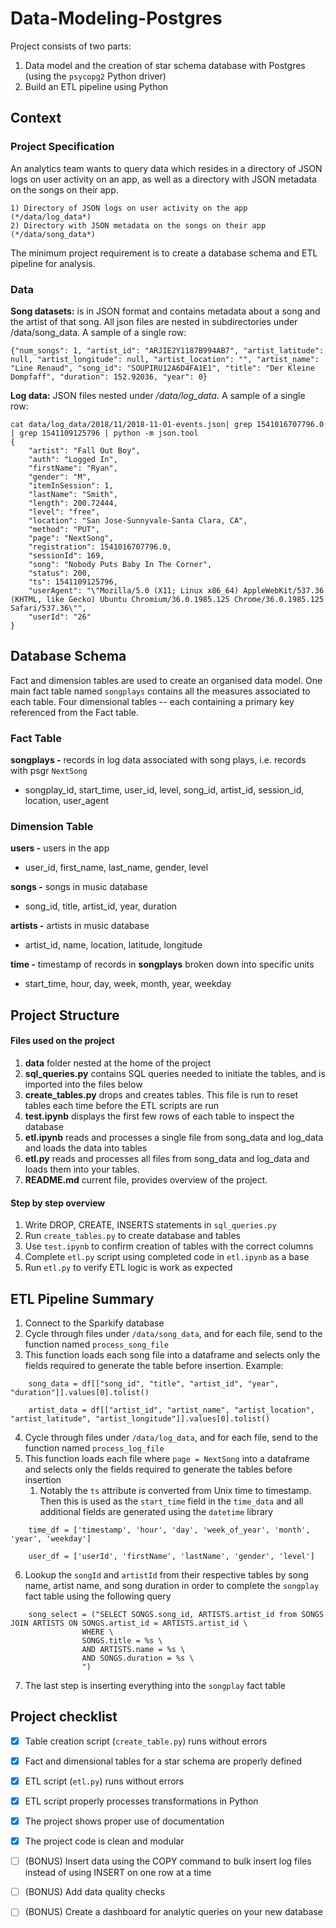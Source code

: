 # Data-Modeling-Postgres

Project consists of two parts:

1. Data model and the creation of star schema database with Postgres (using the `psycopg2` Python driver)
2. Build an ETL pipeline using Python

## Context

### Project Specification

An analytics team wants to query data which resides in a directory of JSON logs on user activity on an app,
as well as a directory with JSON metadata on the songs on their app.

```commandline
1) Directory of JSON logs on user activity on the app (*/data/log_data*)
2) Directory with JSON metadata on the songs on their app (*/data/song_data*)
```
The minimum project requirement is to create a database schema and ETL pipeline for analysis.

### Data

**Song datasets:** is in JSON format and contains metadata about a song and the artist of that song. All json
files are nested in subdirectories under /data/song_data. A sample of a single row:
```commandline
{"num_songs": 1, "artist_id": "ARJIE2Y1187B994AB7", "artist_latitude": null, "artist_longitude": null, "artist_location": "", "artist_name": "Line Renaud", "song_id": "SOUPIRU12A6D4FA1E1", "title": "Der Kleine Dompfaff", "duration": 152.92036, "year": 0}
```

**Log data:** JSON files nested under _/data/log_data_. A sample of a single row:

```commandline
cat data/log_data/2018/11/2018-11-01-events.json| grep 1541016707796.0 | grep 1541109125796 | python -m json.tool
{
    "artist": "Fall Out Boy",
    "auth": "Logged In",
    "firstName": "Ryan",
    "gender": "M",
    "itemInSession": 1,
    "lastName": "Smith",
    "length": 200.72444,
    "level": "free",
    "location": "San Jose-Sunnyvale-Santa Clara, CA",
    "method": "PUT",
    "page": "NextSong",
    "registration": 1541016707796.0,
    "sessionId": 169,
    "song": "Nobody Puts Baby In The Corner",
    "status": 200,
    "ts": 1541109125796,
    "userAgent": "\"Mozilla/5.0 (X11; Linux x86_64) AppleWebKit/537.36 (KHTML, like Gecko) Ubuntu Chromium/36.0.1985.125 Chrome/36.0.1985.125 Safari/537.36\"",
    "userId": "26"
}
```
## Database Schema

Fact and dimension tables are used to create an organised data model. One main fact table named `songplays`
contains all the measures associated to each table. Four dimensional tables -- each containing a primary
key referenced from the Fact table.

### **Fact Table**

**songplays -** records in log data associated with song plays, i.e. records with psgr `NextSong`

* songplay_id, start_time, user_id, level, song_id, artist_id, session_id, location, user_agent

### **Dimension Table**

**users -** users in the app

* user_id, first_name, last_name, gender, level

**songs -** songs in music database

* song_id, title, artist_id, year, duration

**artists -** artists in music database

* artist_id, name, location, latitude, longitude

**time -** timestamp of records in **songplays** broken down into specific units

* start_time, hour, day, week, month, year, weekday

## Project Structure

#### Files used on the project

1. **data** folder nested at the home of the project
2. **sql_queries.py** contains SQL queries needed to initiate the tables, and is imported into the files below
3. **create_tables.py** drops and creates tables. This file is run to reset tables each time before the ETL scripts are run
4. **test.ipynb** displays the first few rows of each table to inspect the database
5. **etl.ipynb** reads and processes a single file from song_data and log_data and loads the data into tables
6. **etl.py** reads and processes all files from song_data and log_data and loads them into your tables.
7. **README.md** current file, provides overview of the project.

#### Step by step overview

1. Write DROP, CREATE, INSERTS statements in `sql_queries.py`
2. Run `create_tables.py` to create database and tables
3. Use `test.ipynb` to confirm creation of tables with the correct columns
4. Complete `etl.py` script using completed code in `etl.ipynb` as a base
5. Run `etl.py` to verify ETL logic is work as expected

## ETL Pipeline Summary

1. Connect to the Sparkify database
2. Cycle through files under `/data/song_data`, and for each file, send to the function named `process_song_file`
3. This function loads each song file into a dataframe and selects only the fields required to generate the table before insertion. Example:
```commandline
    song_data = df[["song_id", "title", "artist_id", "year", "duration"]].values[0].tolist()
```
```commandline
    artist_data = df[["artist_id", "artist_name", "artist_location", "artist_latitude", "artist_longitude"]].values[0].tolist()
```
4. Cycle through files under `/data/log_data`, and for each file, send to the function named `process_log_file`
5. This function loads each file where `page = NextSong` into a dataframe and selects only the fields required to generate the tables before insertion
   1. Notably the `ts` attribute is converted from Unix time to timestamp. Then this is used as the `start_time` field in the `time_data` and all additional fields are generated using the `datetime` library
```commandline
    time_df = ['timestamp', 'hour', 'day', 'week_of_year', 'month', 'year', 'weekday']
```
```commandline
    user_df = ['userId', 'firstName', 'lastName', 'gender', 'level']
```
6. Lookup the `songId` and `artistId` from their respective tables by song name, artist name, and song duration in order to complete the `songplay` fact table using the following query
```commandline
    song_select = ("SELECT SONGS.song_id, ARTISTS.artist_id from SONGS JOIN ARTISTS ON SONGS.artist_id = ARTISTS.artist_id \
                WHERE \
                SONGS.title = %s \
                AND ARTISTS.name = %s \
                AND SONGS.duration = %s \
                ")
```
7. The last step is inserting everything into the `songplay` fact table

## Project checklist

  - [x] Table creation script (`create_table.py`) runs without errors
  - [x] Fact and dimensional tables for a star schema are properly defined
  - [x] ETL script (`etl.py`) runs without errors
  - [x] ETL script properly processes transformations in Python 
  - [x] The project shows proper use of documentation
  - [x] The project code is clean and modular
  - [ ] (BONUS) Insert data using the COPY command to bulk insert log files instead of using INSERT on one row at a time
  - [ ] (BONUS) Add data quality checks
  - [ ] (BONUS) Create a dashboard for analytic queries on your new database




